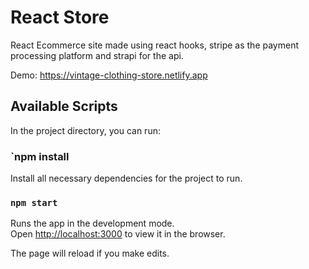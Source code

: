 # React Store
React Ecommerce site made using react hooks, stripe as the payment processing platform and strapi for the api. 

Demo: https://vintage-clothing-store.netlify.app

## Available Scripts

In the project directory, you can run:
### `npm install

Install all necessary dependencies for the project to run.

### `npm start`

Runs the app in the development mode.<br />
Open [http://localhost:3000](http://localhost:3000) to view it in the browser.

The page will reload if you make edits.
